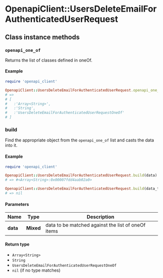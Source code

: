 # OpenapiClient::UsersDeleteEmailForAuthenticatedUserRequest

## Class instance methods

### `openapi_one_of`

Returns the list of classes defined in oneOf.

#### Example

```ruby
require 'openapi_client'

OpenapiClient::UsersDeleteEmailForAuthenticatedUserRequest.openapi_one_of
# =>
# [
#   :'Array<String>',
#   :'String',
#   :'UsersDeleteEmailForAuthenticatedUserRequestOneOf'
# ]
```

### build

Find the appropriate object from the `openapi_one_of` list and casts the data into it.

#### Example

```ruby
require 'openapi_client'

OpenapiClient::UsersDeleteEmailForAuthenticatedUserRequest.build(data)
# => #<Array<String>:0x00007fdd4aab02a0>

OpenapiClient::UsersDeleteEmailForAuthenticatedUserRequest.build(data_that_doesnt_match)
# => nil
```

#### Parameters

| Name | Type | Description |
| ---- | ---- | ----------- |
| **data** | **Mixed** | data to be matched against the list of oneOf items |

#### Return type

- `Array<String>`
- `String`
- `UsersDeleteEmailForAuthenticatedUserRequestOneOf`
- `nil` (if no type matches)

